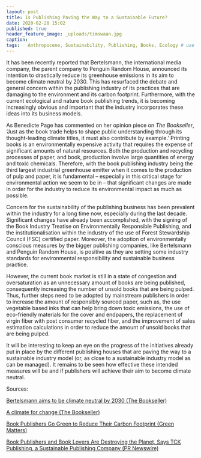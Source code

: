 ```yaml
---
layout: post
title: Is Publishing Paving the Way to a Sustainable Future?
date: 2020-02-20 15:02
published: true
header_feature_image: _uploads/timswaan.jpg
caption:
tags:   Anthropocene, Sustainability, Publishing, Books, Ecology # use [tag1,tag2]
---
```


It has been recently reported that Bertelsmann, the international media company, the parent company to Penguin Random House, announced its intention to drastically reduce its greenhouse emissions in its aim to become climate neutral by 2030. This has resurfaced the debate and general concern within the publishing industry of its practices that are damaging to the environment and its carbon footprint. Furthermore, with the current ecological and nature book publishing trends, it is becoming increasingly obvious and important that the industry incorporates these ideas into its business models.

As Benedicte Page has commented on her opinion piece on _The Bookseller_, ‘Just as the book trade helps to shape public understanding through its thought-leading climate titles, it must also contribute by example.’ Printing books is an environmentally expensive activity that requires the expense of significant amounts of natural resources. Both the production and recycling processes of paper, and book, production involve large quantities of energy and toxic chemicals. Therefore, with the book publishing industry being the third largest industrial greenhouse emitter when it comes to the production of pulp and paper, it is fundamental – especially in this critical stage for environmental action we seem to be in – that significant changes are made in order for the industry to reduce its environmental impact as much as possible.

Concern for the sustainability of the publishing business has been prevalent within the industry for a long time now, especially during the last decade. Significant changes have already been accomplished, with the signing of the Book Industry Treatise on Environmentally Responsible Publishing, and the institutionalisation within the industry of the use of Forest Stewardship Council (FSC) certified paper. Moreover, the adoption of environmentally conscious measures by the bigger publishing companies, like Bertelsmann and Penguin Random House, is positive as they are setting some industry standards for environmental responsibility and sustainable business practice.

However, the current book market is still in a state of congestion and oversaturation as an unnecessary amount of books are being published, consequently increasing the number of unsold books that are being pulped. Thus, further steps need to be adopted by mainstream publishers in order to increase the amount of responsibly sourced paper, such as, the use vegetable based inks that can help bring down toxic emissions, the use of eco-friendly materials for the cover and endpapers, the replacement of virgin fiber with post consumer recycled fiber, and the improvement of sales estimation calculations in order to reduce the amount of unsold books that are being pulped.

It will be interesting to keep an eye on the progress of the initiatives already put in place by the different publishing houses that are paving the way to a sustainable industry model (or, as close to a sustainable industry model as can be managed). It remains to be seen how effective these intended measures will be and if publishers will achieve their aim to become climate neutral.

Sources:

[Bertelsmann aims to be climate neutral by 2030 (The Bookseller)](https://www.thebookseller.com/news/bertelsmann-aims-be-climate-neutral-2030-1192120)

[A climate for change (The Bookseller)](https://www.thebookseller.com/blogs/climate-change-1192792)

[Book Publishers Go Green to Reduce Their Carbon Footprint (Green Matters)](https://www.greenmatters.com/news/2017/09/15/1vvQRq/publishing-sustainable)

[Book Publishers and Book Lovers Are Destroying the Planet, Says TCK Publishing, a Sustainable Publishing Company (PR Newswire)](https://www.prnewswire.com/news-releases/book-publishers-and-book-lovers-are-destroying-the-planet-says-tck-publishing-a-sustainable-publishing-company-300598338.html)
